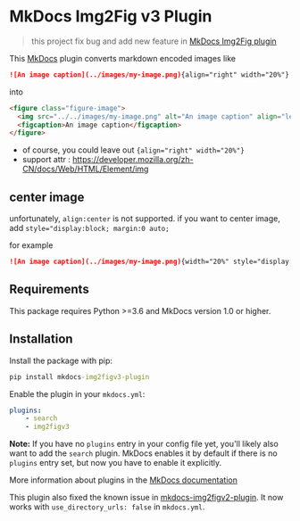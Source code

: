 # MkDocs Img2Fig v3 Plugin

> this project fix bug and add new feature in [MkDocs Img2Fig plugin](https://github.com/stuebersystems/mkdocs-img2fig-plugin)

This [MkDocs](https://www.mkdocs.org) plugin converts markdown encoded images like

```markdown
![An image caption](../images/my-image.png){align="right" width="20%"}
```

into 

```html
<figure class="figure-image">
  <img src="../../images/my-image.png" alt="An image caption" align="left" width="20%" >
  <figcaption>An image caption</figcaption>
</figure>
```

- of course, you could leave out `{align="right" width="20%"}`
- support attr : https://developer.mozilla.org/zh-CN/docs/Web/HTML/Element/img

## center image
unfortunately, `align:center` is not supported. if you want to center image, add `style="display:block; margin:0 auto;`

for example
```markdown
![An image caption](../images/my-image.png){width="20%" style="display:block; margin:0 auto;"}
```

## Requirements

This package requires Python >=3.6 and MkDocs version 1.0 or higher.  

## Installation

Install the package with pip:

```cmd
pip install mkdocs-img2figv3-plugin
```

Enable the plugin in your `mkdocs.yml`:

```yaml
plugins:
    - search
    - img2figv3
```

**Note:** If you have no `plugins` entry in your config file yet, you'll likely also want to add the `search` plugin. MkDocs enables it by default if there is no `plugins` entry set, but now you have to enable it explicitly.

More information about plugins in the [MkDocs documentation](https://www.mkdocs.org/user-guide/plugins/)

This plugin also fixed the known issue in [mkdocs-img2figv2-plugin](https://github.com/Jackiexiao/mkdocs-img2figv2-plugin). It now works with `use_directory_urls: false` in `mkdocs.yml`.